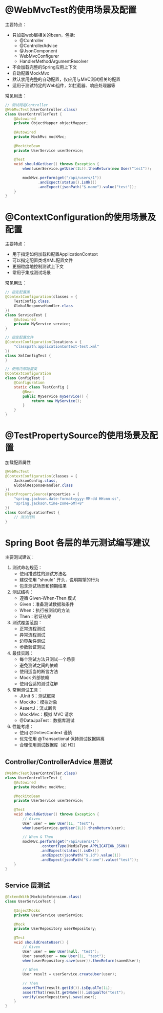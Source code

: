 # @WebMvcTest的使用场景及配置

主要特点：

- 只加载web层相关的bean，包括:
  - @Controller
  - @ControllerAdvice
  - @JsonComponent
  - WebMvcConfigurer
  - HandlerMethodArgumentResolver
- 不会加载完整的Spring应用上下文
- 自动配置MockMvc
- 默认禁用完整的自动配置，仅应用与MVC测试相关的配置
- 适用于测试特定的Web组件，如拦截器、响应处理器等

常见用法：

```java
// 测试特定Controller
@WebMvcTest(UserController.class)
class UserControllerTest {
    @Autowired
  	private ObjectMapper objectMapper;
    
    @Autowired
    private MockMvc mockMvc;
    
    @MockitoBean
    private UserService userService;
    
    @Test
    void shouldGetUser() throws Exception {
        when(userService.getUser(1L)).thenReturn(new User("test"));
        
        mockMvc.perform(get("/api/users/1"))
               .andExpect(status().isOk())
               .andExpect(jsonPath("$.name").value("test"));
    }
}
```

# @ContextConfiguration的使用场景及配置

主要特点：

- 用于指定如何加载和配置ApplicationContext
- 可以指定配置类或XML配置文件
- 更细粒度地控制测试上下文
- 常用于集成测试场景

常见用法：

```java
// 指定配置类
@ContextConfiguration(classes = {
    TestConfig.class,
    GlobalResponseHandler.class
})
class ServiceTest {
    @Autowired
    private MyService service;
}

// 指定配置文件
@ContextConfiguration(locations = {
    "classpath:applicationContext-test.xml"
})
class XmlConfigTest {
}

// 使用内部配置类
@ContextConfiguration
class ConfigTest {
    @Configuration
    static class TestConfig {
        @Bean
        public MyService myService() {
            return new MyService();
        }
    }
}
```

# @TestPropertySource的使用场景及配置

加载配置属性

```java
@WebMvcTest
@ContextConfiguration(classes = {
    JacksonConfig.class,
    GlobalResponseHandler.class
})
@TestPropertySource(properties = {
    "spring.jackson.date-format=yyyy-MM-dd HH:mm:ss",
    "spring.jackson.time-zone=GMT+8"
})
class ConfigurationTest {
    // 测试代码
}
```

# Spring Boot 各层的单元测试编写建议

主要测试建议：

1. 测试命名规范：
   - 使用描述性的测试方法名
   - 建议使用 "should" 开头，说明期望的行为
   - 包含测试场景和预期结果
2. 测试结构：
   - 遵循 Given-When-Then 模式
   - Given：准备测试数据和条件
   - When：执行被测试的方法
   - Then：验证结果
3. 测试覆盖范围：
   - 正常流程测试
   - 异常流程测试
   - 边界条件测试
   - 参数验证测试
4. 最佳实践：
   - 每个测试方法只测试一个场景
   - 避免测试之间的依赖
   - 使用适当的断言方法
   - Mock 外部依赖
   - 使用合适的测试注解
5. 常用测试工具：
   - JUnit 5：测试框架
   - Mockito：模拟对象
   - AssertJ：流式断言
   - MockMvc：模拟 MVC 请求
   - @DataJpaTest：数据库测试
6. 性能考虑：
   - 使用 @DirtiesContext 谨慎
   - 优先使用 @Transactional 保持测试数据隔离
   - 合理使用测试数据库（如 H2）

## Controller/ControllerAdvice 层测试

```java
@WebMvcTest(UserController.class)
class UserControllerTest {
    @Autowired
    private MockMvc mockMvc;
    
    @MockitoBean
    private UserService userService;
    
    @Test
    void shouldGetUser() throws Exception {
        // Given
        User user = new User(1L, "test");
        when(userService.getUser(1L)).thenReturn(user);
        
        // When & Then
        mockMvc.perform(get("/api/users/1")
                .contentType(MediaType.APPLICATION_JSON))
                .andExpect(status().isOk())
                .andExpect(jsonPath("$.id").value(1))
                .andExpect(jsonPath("$.name").value("test"));
    }
}
```

## Service 层测试

```java
@ExtendWith(MockitoExtension.class)
class UserServiceTest {
    
    @InjectMocks
    private UserService userService;
    
    @Mock
    private UserRepository userRepository;
    
    @Test
    void shouldCreateUser() {
        // Given
        User user = new User(null, "test");
        User savedUser = new User(1L, "test");
        when(userRepository.save(user)).thenReturn(savedUser);
        
        // When
        User result = userService.createUser(user);
        
        // Then
        assertThat(result.getId()).isEqualTo(1L);
        assertThat(result.getName()).isEqualTo("test");
        verify(userRepository).save(user);
    }
}
```





